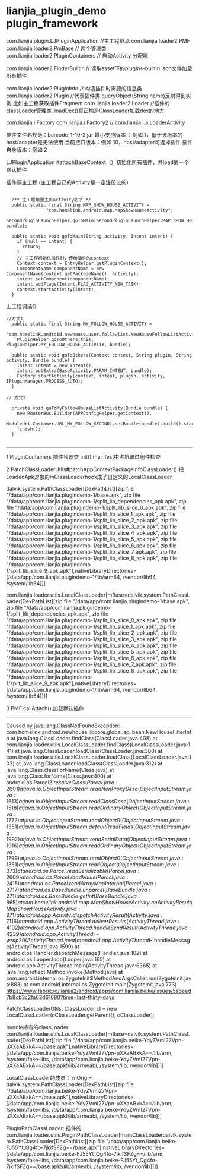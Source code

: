 
# lianjia_plugin_demo  plugin_framework

com.lianjia.plugin.LJPluginApplication //主工程继承
com.lianjia.loader2.PMF
com.lianjia.loader2.PmBase // 两个管理类
com.lianjia.loader2.PluginContainers // 启动Activity 分配坑

com.lianjia.loader2.FinderBuiltin // 读取asset下的plugins-builtin.json文件加载所有插件

com.lianjia.loader2.PluginInfo // 构造插件时需要的信息类
com.lianjia.loader2.Plugin  //代表插件类  queryObject(String name)反射得到实例,比如主工程获取插件Fragment
com.lianjia.loader2.Loader  //插件的classLoader管理类. loadDex()真正构造ClassLoader加载dex的地方


com.lianjia.i.Factory
com.lianjia.i.Factory2 // 
com.lianjia.i.a.LoaderActivity


插件文件名规范：barcode-1-10-2.jar
最小支持版本 ：例如 1，低于该版本的host/adapter是无法使用
当前接口版本：例如 10，host/adapter可选择插件
插件自身版本：例如 2

LJPluginApplication #attachBaseContext（）初始化所有插件，并load第一个默认插件

插件调主工程 (主工程自己的Activity是一定注册过的)
```

  /** 主工程地图主页activity名字 */
  public static final String MAP_SHOW_HOUSE_ACTIVITY =  
               "com.homelink.android.map.MapShowHouseActivity";
   SecondPluginLaunchHelper.goToMain(SecondPluginLaunchHelper.MAP_SHOW_HOUSE_ACTIVITY, bundle);

  public static void goToMain(String activity, Intent intent) {
    if (null == intent) {
      return;
    }
    // 主工程初始化插件时，传给插件的context
    Context context = EntryHelper.getPluginContext();
    ComponentName componentName = new ComponentName(context.getPackageName(), activity);
    intent.setComponent(componentName);
    intent.addFlags(Intent.FLAG_ACTIVITY_NEW_TASK);
    context.startActivity(intent);
  }
```

主工程调插件
```
//方式1
  public static final String MY_FOLLOW_HOUSE_ACTIVITY =     
        "com.homelink.android.newhouse.user.followlist.NewHouseFollowListActivity";
    PluginHelper.goToOthers(this, PluginHelper.MY_FOLLOW_HOUSE_ACTIVITY, bundle);

  public static void goToOthers(Context context, String plugin, String activity, Bundle bundle) {
    Intent intent = new Intent();
    intent.putExtra(BaseActivity.PARAM_INTENT, bundle);
    Factory.startActivity(context, intent, plugin, activity, IPluginManager.PROCESS_AUTO);
  }

// 方式2

  private void goToMyFollowHouseListActivity(Bundle bundle) {
    new RouterBus.Builder(APPConfigHelper.getContext(),
        ModuleUri.Customer.URL_MY_FOLLOW_SECOND).setBundle(bundle).build().startActivity();
    finish();
  }


```



----
1 PluginContainers 插件容器类
init() mainfest中占坑骗过组件检查

2 PatchClassLoaderUtils#patchAppContextPackageInfoClassLoader() 
把LoadedApk对象的mClassLoaderhook成了自定义的LocalClassLoader

dalvik.system.PathClassLoader[DexPathList[[zip file "/data/app/com.lianjia.plugindemo-1/base.apk", zip file "/data/app/com.lianjia.plugindemo-1/split_lib_dependencies_apk.apk", zip file "/data/app/com.lianjia.plugindemo-1/split_lib_slice_0_apk.apk", zip file "/data/app/com.lianjia.plugindemo-1/split_lib_slice_1_apk.apk", zip file "/data/app/com.lianjia.plugindemo-1/split_lib_slice_2_apk.apk", zip file "/data/app/com.lianjia.plugindemo-1/split_lib_slice_3_apk.apk", zip file "/data/app/com.lianjia.plugindemo-1/split_lib_slice_4_apk.apk", zip file "/data/app/com.lianjia.plugindemo-1/split_lib_slice_5_apk.apk", zip file "/data/app/com.lianjia.plugindemo-1/split_lib_slice_6_apk.apk", zip file "/data/app/com.lianjia.plugindemo-1/split_lib_slice_7_apk.apk", zip file "/data/app/com.lianjia.plugindemo-1/split_lib_slice_8_apk.apk", zip file "/data/app/com.lianjia.plugindemo-1/split_lib_slice_9_apk.apk"],nativeLibraryDirectories=[/data/app/com.lianjia.plugindemo-1/lib/arm64, /vendor/lib64, /system/lib64]]]


com.lianjia.loader.utils.LocalClassLoader[mBase=dalvik.system.PathClassLoader[DexPathList[[zip file "/data/app/com.lianjia.plugindemo-1/base.apk", zip file "/data/app/com.lianjia.plugindemo-1/split_lib_dependencies_apk.apk", zip file "/data/app/com.lianjia.plugindemo-1/split_lib_slice_0_apk.apk", zip file "/data/app/com.lianjia.plugindemo-1/split_lib_slice_1_apk.apk", zip file "/data/app/com.lianjia.plugindemo-1/split_lib_slice_2_apk.apk", zip file "/data/app/com.lianjia.plugindemo-1/split_lib_slice_3_apk.apk", zip file "/data/app/com.lianjia.plugindemo-1/split_lib_slice_4_apk.apk", zip file "/data/app/com.lianjia.plugindemo-1/split_lib_slice_5_apk.apk", zip file "/data/app/com.lianjia.plugindemo-1/split_lib_slice_6_apk.apk", zip file "/data/app/com.lianjia.plugindemo-1/split_lib_slice_7_apk.apk", zip file "/data/app/com.lianjia.plugindemo-1/split_lib_slice_8_apk.apk", zip file "/data/app/com.lianjia.plugindemo-1/split_lib_slice_9_apk.apk"],nativeLibraryDirectories=[/data/app/com.lianjia.plugindemo-1/lib/arm64, /vendor/lib64, /system/lib64]]]]

3 PMF.callAttach();加载默认插件




----


Caused by java.lang.ClassNotFoundException: com.homelink.android.newhouse.libcore.global.api.bean.NewHouseFilterInfo
       at java.lang.ClassLoader.findClass(ClassLoader.java:408)
       at com.lianjia.loader.utils.LocalClassLoader.findClass(LocalClassLoader.java:141)
       at java.lang.ClassLoader.loadClass(ClassLoader.java:380)
       at com.lianjia.loader.utils.LocalClassLoader.loadClass(LocalClassLoader.java:103)
       at java.lang.ClassLoader.loadClass(ClassLoader.java:312)
       at java.lang.Class.classForName(Class.java)
       at java.lang.Class.forName(Class.java:400)
       at android.os.Parcel$2.resolveClass(Parcel.java:2601)
       at java.io.ObjectInputStream.readNonProxyDesc(ObjectInputStream.java:1613)
       at java.io.ObjectInputStream.readClassDesc(ObjectInputStream.java:1518)
       at java.io.ObjectInputStream.readOrdinaryObject(ObjectInputStream.java:1772)
       at java.io.ObjectInputStream.readObject0(ObjectInputStream.java:1351)
       at java.io.ObjectInputStream.defaultReadFields(ObjectInputStream.java:1992)
       at java.io.ObjectInputStream.readSerialData(ObjectInputStream.java:1916)
       at java.io.ObjectInputStream.readOrdinaryObject(ObjectInputStream.java:1799)
       at java.io.ObjectInputStream.readObject0(ObjectInputStream.java:1351)
       at java.io.ObjectInputStream.readObject(ObjectInputStream.java:373)
       at android.os.Parcel.readSerializable(Parcel.java:2609)
       at android.os.Parcel.readValue(Parcel.java:2415)
       at android.os.Parcel.readArrayMapInternal(Parcel.java:2717)
       at android.os.BaseBundle.unparcel(BaseBundle.java:271)
       at android.os.BaseBundle.getInt(BaseBundle.java:865)
       at com.homelink.android.map.MapShowHouseActivity.onActivityResult(MapShowHouseActivity.java:971)
       at android.app.Activity.dispatchActivityResult(Activity.java:7116)
       at android.app.ActivityThread.deliverResults(ActivityThread.java:4192)
       at android.app.ActivityThread.handleSendResult(ActivityThread.java:4239)
       at android.app.ActivityThread.-wrap20(ActivityThread.java)
       at android.app.ActivityThread$H.handleMessage(ActivityThread.java:1599)
       at android.os.Handler.dispatchMessage(Handler.java:102)
       at android.os.Looper.loop(Looper.java:165)
       at android.app.ActivityThread.main(ActivityThread.java:6365)
       at java.lang.reflect.Method.invoke(Method.java)
       at com.android.internal.os.ZygoteInit$MethodAndArgsCaller.run(ZygoteInit.java:883)
       at com.android.internal.os.ZygoteInit.main(ZygoteInit.java:773)
https://www.fabric.io/lianjia2/android/apps/com.lianjia.beike/issues/5a6eed7b8cb3c2fa63d61680?time=last-thirty-days



PatchClassLoaderUtils:
            ClassLoader cl = new LocalClassLoader(oClassLoader.getParent(), oClassLoader);

bundle持有的classLoader
com.lianjia.loader.utils.LocalClassLoader[mBase=dalvik.system.PathClassLoader[DexPathList[[zip file "/data/app/com.lianjia.beike-YdyZVmI27Vpn-uXXaABxkA==/base.apk"],nativeLibraryDirectories=[/data/app/com.lianjia.beike-YdyZVmI27Vpn-uXXaABxkA==/lib/arm, /system/fake-libs, /data/app/com.lianjia.beike-YdyZVmI27Vpn-uXXaABxkA==/base.apk!/lib/armeabi, /system/lib, /vendor/lib]]]]

LocalClassLoader的成员：
mOrig = dalvik.system.PathClassLoader[DexPathList[[zip file "/data/app/com.lianjia.beike-YdyZVmI27Vpn-uXXaABxkA==/base.apk"],nativeLibraryDirectories=[/data/app/com.lianjia.beike-YdyZVmI27Vpn-uXXaABxkA==/lib/arm, /system/fake-libs, /data/app/com.lianjia.beike-YdyZVmI27Vpn-uXXaABxkA==/base.apk!/lib/armeabi, /system/lib, /vendor/lib]]]



PluginPathClassLoader:  插件的
com.lianjia.loader.utils.PluginPathClassLoader[mainClassLoaderdalvik.system.PathClassLoader[DexPathList[[zip file "/data/app/com.lianjia.beike-FJ55Yt_Qg4fo-7jkifSFZg==/base.apk"],nativeLibraryDirectories=[/data/app/com.lianjia.beike-FJ55Yt_Qg4fo-7jkifSFZg==/lib/arm, /system/fake-libs, /data/app/com.lianjia.beike-FJ55Yt_Qg4fo-7jkifSFZg==/base.apk!/lib/armeabi, /system/lib, /vendor/lib]]]]
